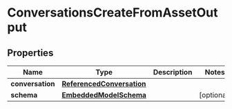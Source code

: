 
# ConversationsCreateFromAssetOutput

## Properties
Name | Type | Description | Notes
------------ | ------------- | ------------- | -------------
**conversation** | [**ReferencedConversation**](ReferencedConversation) |  | 
**schema** | [**EmbeddedModelSchema**](EmbeddedModelSchema) |  |  [optional]



